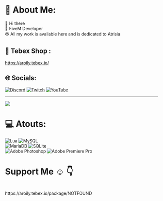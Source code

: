 # 💫 About Me:
👋 Hi there<br>🌸 FiveM Developer<br> 🏵️ All my work is available here and is dedicated to Atrisia

## 🛒 Tebex Shop :
https://aroily.tebex.io/

## 🌐 Socials:
[![Discord](https://img.shields.io/badge/Discord-%237289DA.svg?logo=discord&logoColor=white)](https://discord.gg/https://discord.gg/ppJAcSF4MZ ) [![Twitch](https://img.shields.io/badge/Twitch-%239146FF.svg?logo=Twitch&logoColor=white)](https://www.twitch.tv/aroily_) [![YouTube](https://img.shields.io/badge/YouTube-%23FF0000.svg?logo=YouTube&logoColor=white)](https://www.youtube.com/@AroiLyDev) 

---
[![](https://visitcount.itsvg.in/api?id=AroiLy&icon=2&color=1)](https://visitcount.itsvg.in)

# 💻 Atouts:
![Lua](https://img.shields.io/badge/lua-%232C2D72.svg?style=for-the-badge&logo=lua&logoColor=white) ![MySQL](https://img.shields.io/badge/mysql-%2300f.svg?style=for-the-badge&logo=mysql&logoColor=white) <br>
![MariaDB](https://img.shields.io/badge/MariaDB-003545?style=for-the-badge&logo=mariadb&logoColor=white) ![SQLite](https://img.shields.io/badge/sqlite-%2307405e.svg?style=for-the-badge&logo=sqlite&logoColor=white) <br>
![Adobe Photoshop](https://img.shields.io/badge/adobephotoshop-%2331A8FF.svg?style=for-the-badge&logo=adobephotoshop&logoColor=white) ![Adobe Premiere Pro](https://img.shields.io/badge/Adobe%20Premiere%20Pro-9999FF.svg?style=for-the-badge&logo=Adobe%20Premiere%20Pro&logoColor=white)<br>

<h1>Support Me ☺ 👇</h1><br>
https://aroily.tebex.io/package/NOTFOUND
<br>

